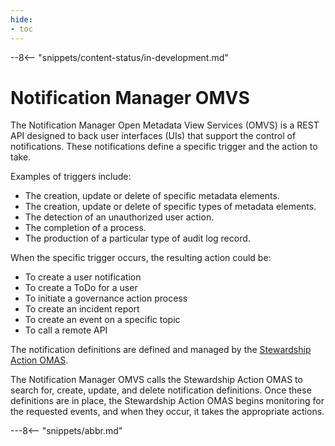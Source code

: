 ```yaml
---
hide:
- toc
---
```


<!-- SPDX-License-Identifier: CC-BY-4.0 -->
<!-- Copyright Contributors to the Egeria project. -->

--8<-- "snippets/content-status/in-development.md"

# Notification Manager OMVS

The Notification Manager Open Metadata View Services (OMVS) is a REST API designed to back user interfaces (UIs) that support the control of notifications.  These notifications define a specific trigger and the action to take.

Examples of triggers include:

* The creation, update or delete of specific metadata elements.
* The creation, update or delete of specific types of metadata elements.
* The detection of an unauthorized user action.
* The completion of a process.
* The production of a particular type of audit log record.

When the specific trigger occurs, the resulting action could be:

* To create a user notification
* To create a ToDo for a user
* To initiate a governance action process 
* To create an incident report
* To create an event on a specific topic
* To call a remote API

The notification definitions are defined and managed by the [Stewardship Action OMAS](/services/omas/stewardship-action/overview).

The Notification Manager OMVS calls the Stewardship Action OMAS to search for, create, update, and delete notification definitions.  Once these definitions are in place, the Stewardship Action OMAS begins monitoring for the requested events, and when they occur, it takes the appropriate actions.






---8<-- "snippets/abbr.md"






